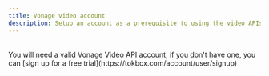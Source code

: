 ```yaml
---
title: Vonage video account
description: Setup an account as a prerequisite to using the video APIs
---
```

<br>
You will need a valid Vonage Video API account, if you don't have one, you can [sign up for a free trial](https://tokbox.com/account/user/signup)
